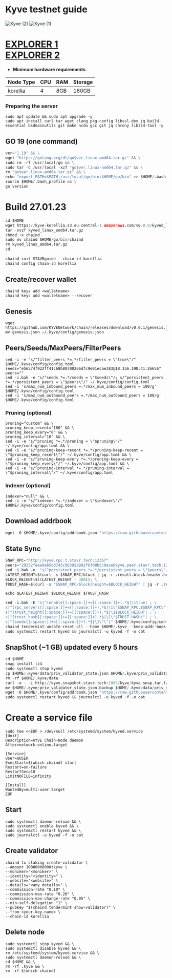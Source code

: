 # Kyve testnet guide
![Kyve (2)](https://user-images.githubusercontent.com/44331529/180600823-b7f4a17d-c213-49b5-a1b9-cbe2e3b630e2.png)
![Kyve (1)](https://user-images.githubusercontent.com/44331529/180600827-c8beffd5-dcb3-4ded-a9d6-8f9aa6c0859f.png)


[EXPLORER 1](https://explorer.stavr.tech/kyve/staking) \
[EXPLORER 2](https://kyve.explorers.guru/validators)
=
- **Minimum hardware requirements**:

| Node Type |CPU | RAM  | Storage  | 
|-----------|----|------|----------|
| korellia  |   4| 8GB  | 160GB    |

### Preparing the server

    sudo apt update && sudo apt upgrade -y
    sudo apt install curl tar wget clang pkg-config libssl-dev jq build-essential bsdmainutils git make ncdu gcc git jq chrony liblz4-tool -y

## GO 19 (one command)
```python
ver="1.19" && \
wget "https://golang.org/dl/go$ver.linux-amd64.tar.gz" && \
sudo rm -rf /usr/local/go && \
sudo tar -C /usr/local -xzf "go$ver.linux-amd64.tar.gz" && \
rm "go$ver.linux-amd64.tar.gz" && \
echo "export PATH=$PATH:/usr/local/go/bin:$HOME/go/bin" >> $HOME/.bash_profile && \
source $HOME/.bash_profile && \
go version
```
# Build 27.01.23
```python
cd $HOME
wget https://kyve-korellia.s3.eu-central-1.amazonaws.com/v0.8.0/kyved_linux_amd64.tar.gz
tar -xvzf kyved_linux_amd64.tar.gz
chmod +x chaind
sudo mv chaind $HOME/go/bin/chaind
rm kyved_linux_amd64.tar.gz
cd
    
chaind init STAVRguide --chain-id korellia
chaind config chain-id korellia
```

## Create/recover wallet

    chaind keys add <walletname>
    chaind keys add <walletname> --recover

## Genesis
```console
wget https://github.com/KYVENetwork/chain/releases/download/v0.0.1/genesis.json
mv genesis.json ~/.kyve/config/genesis.json
```

## Peers/Seeds/MaxPeers/FilterPeers
```console
sed -i -e "s/^filter_peers *=.*/filter_peers = \"true\"/" $HOME/.kyve/config/config.toml
seeds="e56574f922ff41c68b80700266dfc9e01ecae383@18.156.198.41:26656"
peers=""
sed -i.bak -e "s/^seeds *=.*/seeds = \"$seeds\"/; s/^persistent_peers *=.*/persistent_peers = \"$peers\"/" ~/.kyve/config/config.toml
sed -i 's/max_num_inbound_peers =.*/max_num_inbound_peers = 100/g' $HOME/.kyve/config/config.toml
sed -i 's/max_num_outbound_peers =.*/max_num_outbound_peers = 100/g' $HOME/.kyve/config/config.toml
```

### Pruning (optional)

    pruning="custom" && \
    pruning_keep_recent="100" && \
    pruning_keep_every="0" && \
    pruning_interval="10" && \
    sed -i -e "s/^pruning *=.*/pruning = \"$pruning\"/" ~/.kyve/config/app.toml && \
    sed -i -e "s/^pruning-keep-recent *=.*/pruning-keep-recent = \"$pruning_keep_recent\"/" ~/.kyve/config/app.toml && \
    sed -i -e "s/^pruning-keep-every *=.*/pruning-keep-every = \"$pruning_keep_every\"/" ~/.kyve/config/app.toml && \
    sed -i -e "s/^pruning-interval *=.*/pruning-interval = \"$pruning_interval\"/" ~/.kyve/config/app.toml

### Indexer (optional)

    indexer="null" && \
    sed -i -e "s/^indexer *=.*/indexer = \"$indexer\"/" $HOME/.kyve/config/config.toml

## Download addrbook
```python
wget -O $HOME/.kyve/config/addrbook.json "https://raw.githubusercontent.com/obajay/nodes-Guides/main/Kyve/addrbook.json"
```
## State Sync
```python
SNAP_RPC="http://kyve.rpc.t.stavr.tech:12357"
peers="29332feee9ab5dd743c90392a892f6f08b5c0ace@kyve.peer.stavr.tech:12356"
sed -i.bak -e  "s/^persistent_peers *=.*/persistent_peers = \"$peers\"/" ~/.kyve/config/config.toml
LATEST_HEIGHT=$(curl -s $SNAP_RPC/block | jq -r .result.block.header.height); \
BLOCK_HEIGHT=$((LATEST_HEIGHT - 300)); \
TRUST_HASH=$(curl -s "$SNAP_RPC/block?height=$BLOCK_HEIGHT" | jq -r .result.block_id.hash)

echo $LATEST_HEIGHT $BLOCK_HEIGHT $TRUST_HASH

sed -i.bak -E "s|^(enable[[:space:]]+=[[:space:]]+).*$|\1true| ; \
s|^(rpc_servers[[:space:]]+=[[:space:]]+).*$|\1\"$SNAP_RPC,$SNAP_RPC\"| ; \
s|^(trust_height[[:space:]]+=[[:space:]]+).*$|\1$BLOCK_HEIGHT| ; \
s|^(trust_hash[[:space:]]+=[[:space:]]+).*$|\1\"$TRUST_HASH\"| ; \
s|^(seeds[[:space:]]+=[[:space:]]+).*$|\1\"\"|" $HOME/.kyve/config/config.toml
chaind tendermint unsafe-reset-all --home $HOME/.kyve --keep-addr-book
sudo systemctl restart kyved && journalctl -u kyved -f -o cat
```

## SnapShot (~1 GB) updated every 5 hours
```python
cd $HOME
snap install lz4
sudo systemctl stop kyved
cp $HOME/.kyve/data/priv_validator_state.json $HOME/.kyve/priv_validator_state.json.backup
rm -rf $HOME/.kyve/data
curl -o - -L http://kyve.snapshot.stavr.tech:1007/kyve/kyve-snap.tar.lz4 | lz4 -c -d - | tar -x -C $HOME/.kyve --strip-components 2
mv $HOME/.kyve/priv_validator_state.json.backup $HOME/.kyve/data/priv_validator_state.json
wget -O $HOME/.kyve/config/addrbook.json "https://raw.githubusercontent.com/obajay/nodes-Guides/main/Kyve/addrbook.json"
sudo systemctl restart kyved && journalctl -u kyved -f -o cat
```

# Create a service file
```console
sudo tee <<EOF > /dev/null /etc/systemd/system/kyved.service
[Unit]
Description=KYVE Chain-Node daemon
After=network-online.target

[Service]
User=$USER
ExecStart=$(which chaind) start
Restart=on-failure
RestartSec=10
LimitNOFILE=infinity

[Install]
WantedBy=multi-user.target
EOF
```
## Start
```console
sudo systemctl daemon-reload && \
sudo systemctl enable kyved && \
sudo systemctl restart kyved && \
sudo journalctl -u kyved -f -o cat
```
## Create validator


	chaind tx staking create-validator \
	--amount 10000000000tkyve \
	--moniker="<moniker>" \
	--identity="<identity>" \
	--website="<website>" \
	--details="<any details>" \
	--commission-rate "0.10" \
	--commission-max-rate "0.20" \
	--commission-max-change-rate "0.05" \
	--min-self-delegation "1" \
	--pubkey "$(chaind tendermint show-validator)" \
	--from <your-key-name> \
	--chain-id korellia


## Delete node
    sudo systemctl stop kyved && \
    sudo systemctl disable kyved && \
    rm /etc/systemd/system/kyved.service && \
    sudo systemctl daemon-reload && \
    cd $HOME && \
    rm -rf .kyve && \
    rm -rf $(which chaind)


